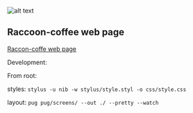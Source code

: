 ![alt text](https://raccoon-coffee.com/img/enot.svg "Raccoon logo")
## Raccoon-coffee web page 

[Raccon-coffe web page](https://raccoon-coffee.com "Raccoon-coffee Homepage")

Development:

From root:

styles:
`stylus -u nib -w stylus/style.styl -o css/style.css`

layout:
`pug pug/screens/ --out ./ --pretty --watch`
